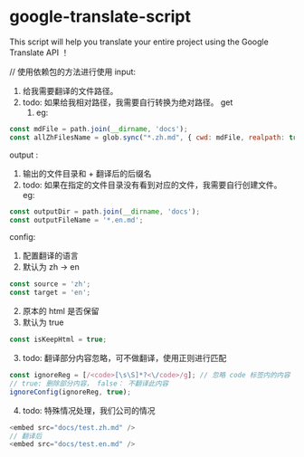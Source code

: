# google-translate-script
This script will help you translate your entire project using the Google Translate API ！

// 使用依赖包的方法进行使用
input: 
1. 给我需要翻译的文件路径。
2. todo: 如果给我相对路径，我需要自行转换为绝对路径。 get 
   1. eg: 
```js
const mdFile = path.join(__dirname, 'docs');
const allZhFilesName = glob.sync("*.zh.md", { cwd: mdFile, realpath: true });

```

output :
1. 输出的文件目录和 + 翻译后的后缀名
2. todo: 如果在指定的文件目录没有看到对应的文件，我需要自行创建文件。
eg:
```js
const outputDir = path.join(__dirname, 'docs');
const outputFileName = '*.en.md';
```

config:
1. 配置翻译的语言
2. 默认为 zh -> en
```js
const source = 'zh';
const target = 'en';
```

2. 原本的 html  是否保留
3. 默认为 true
```js
const isKeepHtml = true;
```

3. todo: 翻译部分内容忽略，可不做翻译，使用正则进行匹配
```js
const ignoreReg = [/<code>[\s\S]*?<\/code>/g]; // 忽略 code 标签内的内容
// true: 删除部分内容， false： 不翻译此内容
ignoreConfig(ignoreReg, true);
```

4. todo: 特殊情况处理，我们公司的情况 
```js
<embed src="docs/test.zh.md" />
// 翻译后
<embed src="docs/test.en.md" />
```
